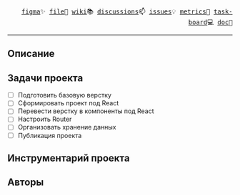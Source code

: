 <p align="right">
  <samp>
    <a href="https://www.figma.com/file/V4XIG5zsHbxLeW2AEYcq8Y/ZARAHOME-~15500-17500?type=design&node-id=0-1&mode=design&t=QtpYbmNERMq2TLNu-0">figma</a>✨
    <a href="https://drive.google.com/file/d/1Bv2cDR-Br-fG4Q64By00T8UOs7hvvp4N/view?usp=drive_link">file</a>📜
    <a href="https://github.com/SinitsaBogdan/project-store-zarahome/wiki">wiki</a>📚
    <a href="https://github.com/SinitsaBogdan/project-store-zarahome/discussions">discussions</a>📫
    <a href="https://github.com/SinitsaBogdan/project-store-zarahome/issues">issues</a>💡
    <a href="#!">metrics</a>🚀
    <a href="https://github.com/users/SinitsaBogdan/projects/13">task-board</a>💻
    <a href="#!">doc</a>🌱
  </samp>
</p>

<hr>

<h2>Описание</h2>

<h2>Задачи проекта</h2>

-   [ ] Подготовить базовую верстку
-   [ ] Сформировать проект под React
-   [ ] Перевести верстку в компоненты под React
-   [ ] Настроить Router
-   [ ] Организовать хранение данных
-   [ ] Публикация проекта

<h2>Инструментарий проекта</h2>

<h2>Авторы</h2>
